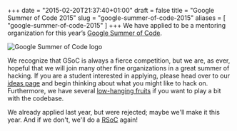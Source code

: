 +++
date = "2015-02-20T21:37:40+01:00"
draft = false
title = "Google Summer of Code 2015"
slug = "google-summer-of-code-2015"
aliases = [
	"google-summer-of-code-2015"
]
+++
We have applied to be a mentoring organization for this year’s [Google Summer of Code]( http://www.google-melange.com/gsoc/homepage/google/gsoc2015 ).

![Google Summer of Code logo](/blog/images/gsoc.png)

We recognize that GSoC is always a fierce competition, but we are, as ever, hopeful that we will join many other fine organizations in a great summer of hacking. If you are a student interested in applying, please head over to our [ideas page]( http://rada.re/gsoc ) and begin thinking about what you might like to hack on. Furthermore, we have several [low-hanging fruits]( https://github.com/radare/radare2/issues?q=is%3Aopen+label%3Aeasy ) if you want to play a bit with the codebase.

We already applied last year, but were rejected; maybe we'll make it this year. And if we don't, we'll do a [RSoC]( http://radare.today/the-rsoc-is-over/ ) again!
